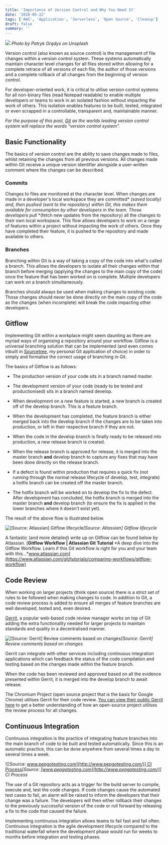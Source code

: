 ```yaml
---
title: 'Importance of Version Control and Why You Need It'
date: '2018-05-22'
tags: ['AWS', 'Application', 'Serverless', 'Open Source', 'Cleanup']
draft: false
summary: ''
---
```


![](https://miro.medium.com/max/1400/0*NDB_mVN4AFfuS3Fr.)
_Photo by Patryk Grądys on Unsplash_

Version control (also known as source control) is the management of file changes within a version control system. These systems automatically maintain character level changes for all files stored within allowing for a complete retrace of all versions of each file, the author of those versions and a complete rollback of all changes from the beginning of version control.

For developer-oriented work, it is critical to utilise version control systems for all non-binary files (read Notepad readable) to enable multiple developers or teams to work in an isolated fashion without impacting the work of others. This isolation enables features to be built, tested, integrated or even scrapped in a controllable, transparent and, maintainable manner.

_For the purpose of this post, [Git](https://git-scm.com/) as the worlds leading version control system will replace the words “version control system”._

## Basic Functionality

The basics of version control are the ability to save changes made to files, whilst retaining the changes from all previous versions. All changes made within Git receive a unique version identifier alongside a user-written comment where the changes can be described.

### Commits

Changes to files are monitored at the character level. When changes are made in a developer's local workspace they are committed\* _(saved locally) and, then pushed (sent to the repository) within Git, this makes them available for consumption by other developers in the team. Those developers pull_ \*(fetch new updates from the repository) all the changes to their own local workspace. This flow allows developers to work on a range of features within a project without impacting the work of others. Once they have completed their feature, it is pushed to the repository and made available to others.

### Branches

Branching within Git is a way of taking a copy of the code into what's called a branch. This allows the developers to isolate all their changes within that branch before merging (applying the changes to the main copy of the code) once the feature that has been worked on is complete. Multiple developers can work on a branch simultaneously.

Branches should always be used when making changes to existing code. Those changes should never be done directly on the main copy of the code as the changes (when incomplete) will break the code impacting other developers.

## Gitflow

Implementing Git within a workplace might seem daunting as there are myriad ways of organising a repository around your workflow. Gitflow is a universal branching solution that can be implemented (and even comes inbuilt in [Sourcetree](https://www.sourcetreeapp.com/), my personal Git application of choice) in order to simply and formalise the correct usage of branching in Git.

The basics of Gitflow is as follows:

- The production version of your code sits in a branch named master.

- The development version of your code (ready to be tested and productionised) sits in a branch named develop.

- When development on a new feature is started, a new branch is created off of the develop branch. This is a feature branch.

- When the development has completed, the feature branch is either merged back into the develop branch if the changes are to be taken into production, or left in their respective branch if they are not.

- When the code in the develop branch is finally ready to be released into production, a new release branch is created.

- When the release branch is approved for release, it is merged into the master branch **and** develop branch to capture any fixes that may have been done directly on the release branch.

- If a defect is found within production that requires a quick fix (not running through the normal release lifecycle of develop, test, integrate) a hotfix branch can be created off the master branch.

- The hotfix branch will be worked on to develop the fix to the defect. After development has concluded, the hotfix branch is merged into the master branch **and** develop branch (to ensure the fix is applied in the lower branches where it doesn’t exist yet).

The result of the above flow is illustrated below.

![[Source: Atlassian] Gitflow lifecycle](https://cdn-images-1.medium.com/max/2000/1*8glFPIFZb2tmShzV1TjtYQ.png)_[Source: Atlassian] Gitflow lifecycle_

A fantastic (and more detailed) write up on Gitflow can be found below by Atlassian.
[**Gitflow Workflow | Atlassian Git Tutorial**
*A deep dive into the Gitflow Workflow. Learn if this Git workflow is right for you and your team with this…*www.atlassian.com](https://www.atlassian.com/git/tutorials/comparing-workflows/gitflow-workflow)

## Code Review

When working on larger projects (think open source) there is a strict set of rules to be followed when making changes to code. In addition to Git, a code review process is added to ensure all merges of feature branches are well developed, tested and, even desired.

[Gerrit](https://www.gerritcodereview.com/), a popular web-based code review manager works on top of Git adding the extra functionality needed for larger projects to maintain standards and quality in a decentralised manner.

![[Source: Gerrit] Review comments based on changes](https://cdn-images-1.medium.com/max/2000/1*ELw8loprtidAP_z_aQyY4g.png)_[Source: Gerrit] Review comments based on changes_

Gerrit can integrate with other services including continuous integration applications which can feedback the status of the code compilation and testing based on the changes made within the feature branch.

When the code has been reviewed and approved based on all the evidence presented within Gerrit, it is merged into the develop branch to await release.

The Chromium Project (open source project that is the basis for Google Chrome) utilises Gerrit for their code review. [You can view their public Gerrit here](https://chromium-review.googlesource.com) to get a better understanding of how an open-source project utilises the review process for all changes.

## Continuous Integration

Continuous integration is the practice of integrating feature branches into the main branch of code to be built and tested automatically. Since this is an automatic practice, this can be done anywhere from several times a day to several times a week.

![[Source: [www.pepgotesting.com](http://www.pepgotesting.com/)] CI Process](https://cdn-images-1.medium.com/max/3852/1*8hYrQVHInQcAZE1X4nKa5w.png)_[Source: [www.pepgotesting.com](http://www.pepgotesting.com/)] CI Process_

The use of a Git repository acts as a trigger for the build server to compile, execute and, test the code changes. If code changes cause the automated test cases to fail, an alarm will be raised to inform the developers that their change was a failure. The developers will then either rollback their changes to the previously successful version of the code or roll forward by releasing a fix to the code that caused the failure.

Implementing continuous integration allows teams to fail fast and fail often. Continuous integration is the agile development lifecycle compared to the traditional waterfall where the development phase would run for weeks to months before integration and testing phases.
